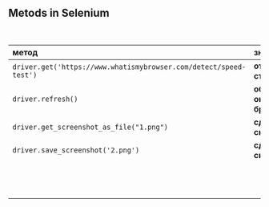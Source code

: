 ## Metods in Selenium

<br>

| метод |значение   |
:--------|:--------|
| `driver.get('https://www.whatismybrowser.com/detect/speed-test')`|  **открыть страницу**|
|`driver.refresh()`                                                |**обновить окно браузера**
|`driver.get_screenshot_as_file("1.png")`                          | **сделать скриншот**
| `driver.save_screenshot('2.png')`                                |**сделать скриншот**
|    | 
| |
| |
|  |
|  |
|  |
|  |
|  |
|  | 
|  | 
|  | 
|  |
